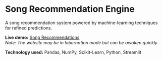 # Song Recommendation Engine
A song recommendation system powered by machine-learning techniques for refined predictions. 

**Live demo:** [Song Recommendations](https://ezsongrecs.streamlit.app/)  
_Note: The website may be in hibernation mode but can be awoken quickly._

**Technology used:** Pandas, NumPy, Scikit-Learn, Python, Streamlit
